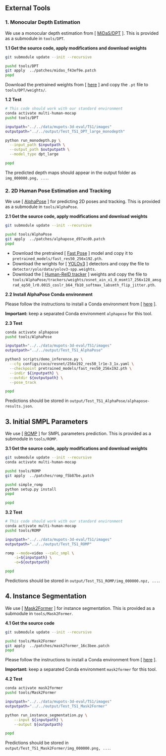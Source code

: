 ## External Tools

### 1. Monocular Depth Estimation

We use a monocular depth estimation from [ [MiDaS/DPT](https://github.com/isl-org/DPT) ]. This is provided as a submodule in `tools/DPT`.

**1.1 Get the source code, apply modifications and download weights**

```bash
git submodule update --init --recursive

pushd tools/DPT
git apply  ../patches/midas_f43ef9e.patch
popd
```

Download the pretrained weights from [ [here](https://github.com/intel-isl/DPT/releases/download/1_0/dpt_large-midas-2f21e586.pt) ] and copy the `.pt` file to `tools/DPT/weights/`.


**1.2 Test**

```bash
# This code should work with our standard environment
conda activate multi-human-mocap
pushd tools/DPT

inputpath="../../data/mupots-3d-eval/TS1/images"
outputpath="../../output/Test_TS1_DPT_large_monodepth"

python run_monodepth.py \
  --input_path $inputpath \
  --output_path $outputpath \
  --model_type dpt_large

popd
```
The predicted depth maps should appear in the output folder as `img_000000.png, ...`.


### 2. 2D Human Pose Estimation and Tracking

We use [ [AlphaPose](https://github.com/MVIG-SJTU/AlphaPose) ] for predicting 2D poses and tracking. This is provided as a submodule in `tools/AlphaPose`.

**2.1 Get the source code, apply modifications and download weights**

```bash
git submodule update --init --recursive

pushd tools/AlphaPose
git apply  ../patches/alphapose_d97acd0.patch
popd
```

- Download the pretrained [ [Fast Pose](https://github.com/MVIG-SJTU/AlphaPose/blob/d97acd01deba163855bde226f567022f96222138/docs/MODEL_ZOO.md#mscoco-dataset) ] model and copy it to `pretrained_models/fast_res50_256x192.pth`.
- Download the wrights for [ [YOLOv3](https://pjreddie.com/media/files/yolov3-spp.weights) ] detectors and copy the file to `detector/yolo/data/yolov3-spp.weights`.
- Download the [ [Human-ReID tracker](https://github.com/MVIG-SJTU/AlphaPose/tree/d97acd01deba163855bde226f567022f96222138/trackers#1-human-reid-based-tracking-recommended) ] weights and copy the file to `tools/AlphaPose/trackers/weights/osnet_ain_x1_0_msmt17_256x128_amsgrad_ep50_lr0.0015_coslr_b64_fb10_softmax_labsmth_flip_jitter.pth`.


**2.2 Install AlphaPose Conda environment**

Please follow the instructions to install a Conda environment from [ [here](https://github.com/MVIG-SJTU/AlphaPose/blob/d97acd01deba163855bde226f567022f96222138/docs/INSTALL.md#recommended-install-with-conda) ].

**Important:** keep a separated Conda environment `alphapose` for this tool.

**2.3 Test**

```bash
conda activate alphapose
pushd tools/AlphaPose

inputpath="../../data/mupots-3d-eval/TS1/images"
outputpath="../../output/Test_TS1_AlphaPose"

python3 scripts/demo_inference.py \
  --cfg configs/coco/resnet/256x192_res50_lr1e-3_1x.yaml \
  --checkpoint pretrained_models/fast_res50_256x192.pth \
  --indir ${inputpath} \
  --outdir ${outputpath} \
  --pose_track

popd
```
Predictions should be stored in `output/Test_TS1_AlphaPose/alphapose-results.json`.


## 3. Initial SMPL Parameters

We use [ [ROMP](https://github.com/Arthur151/ROMP) ] for SMPL parameters prediction. This is provided as a submodule in `tools/ROMP`.

**3.1 Get the source code, apply modifications and download weights**

```bash
git submodule update --init --recursive
conda activate multi-human-mocap

pushd tools/ROMP
git apply  ../patches/romp_f5b87be.patch

pushd simple_romp
python setup.py install
popd

popd
```

**3.2 Test**

```bash
# This code should work with our standard environment
conda activate multi-human-mocap
pushd tools/ROMP

inputpath="../../data/mupots-3d-eval/TS1/images"
outputpath="../../output/Test_TS1_ROMP"

romp --mode=video --calc_smpl \
    -i=${inputpath} \
    -o=${outputpath}

popd
```
Predictions should be stored in `output/Test_TS1_ROMP/img_000000.npz, ...`.

## 4. Instance Segmentation

We use [ [Mask2Former](https://github.com/facebookresearch/Mask2Former) ] for instance segmentation. This is provided as a submodule in `tools/Mask2Former`.

**4.1 Get the source code**

```bash
git submodule update --init --recursive

pushd tools/Mask2Former
git apply  ../patches/mask2former_16c3bee.patch
popd
```

Please follow the instructions to install a Conda environment from [ [here](https://github.com/facebookresearch/Mask2Former/blob/16c3beedc48fe40665253af01f580269b0e37711/INSTALL.md) ].

**Important:** keep a separated Conda environment `mask2former` for this tool.

**4.2 Test**

```bash
conda activate mask2former
pushd tools/Mask2Former

inputpath="../../data/mupots-3d-eval/TS1/images"
outputpath="../../output/Test_TS1_Mask2Former"

python run_instance_segmentation.py \
    --input ${inputpath} \
    --output ${outputpath}

popd
```
Predictions should be stored in `output/Test_TS1_Mask2Former/img_000000.png, ...`.